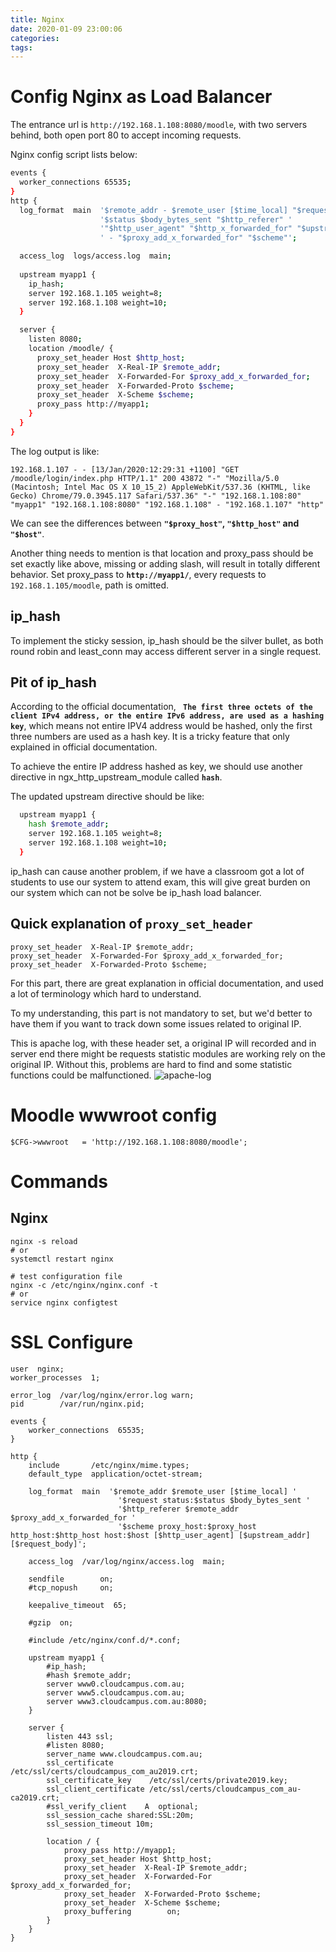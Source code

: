 ```yaml
---
title: Nginx
date: 2020-01-09 23:00:06
categories:
tags:
---
```

# Config Nginx as Load Balancer

The entrance url is `http://192.168.1.108:8080/moodle`, with two servers behind, both open port 80 to accept incoming requests.

Nginx config script lists below:

<!--more-->
```sh
events {
  worker_connections 65535;
}
http {
  log_format  main  '$remote_addr - $remote_user [$time_local] "$request" '
                    '$status $body_bytes_sent "$http_referer" '
                    '"$http_user_agent" "$http_x_forwarded_for" "$upstream_addr" "$proxy_host" "$http_host" "$host"'
                    ' - "$proxy_add_x_forwarded_for" "$scheme"';

  access_log  logs/access.log  main;
  
  upstream myapp1 {
    ip_hash;
    server 192.168.1.105 weight=8;
    server 192.168.1.108 weight=10;
  }

  server {
    listen 8080;
    location /moodle/ {
      proxy_set_header Host $http_host;
      proxy_set_header  X-Real-IP $remote_addr;
      proxy_set_header  X-Forwarded-For $proxy_add_x_forwarded_for;
      proxy_set_header  X-Forwarded-Proto $scheme;
      proxy_set_header  X-Scheme $scheme;
      proxy_pass http://myapp1;
    }
  }
}
```

The log output is like:
```
192.168.1.107 - - [13/Jan/2020:12:29:31 +1100] "GET /moodle/login/index.php HTTP/1.1" 200 43872 "-" "Mozilla/5.0 (Macintosh; Intel Mac OS X 10_15_2) AppleWebKit/537.36 (KHTML, like Gecko) Chrome/79.0.3945.117 Safari/537.36" "-" "192.168.1.108:80" "myapp1" "192.168.1.108:8080" "192.168.1.108" - "192.168.1.107" "http"
```
We can see the differences between **`"$proxy_host"`, `"$http_host"` and `"$host"`**.

Another thing needs to mention is that location and proxy_pass should be set exactly like above, missing or adding slash, will result in totally different behavior. Set proxy_pass to **`http://myapp1/`**, every requests to `192.168.1.105/moodle`, path is omitted.

## ip_hash
To implement the sticky session, ip_hash should be the silver bullet, as both round robin and least_conn may access different server in a single request.

## Pit of ip_hash

According to the official documentation, **` The first three octets of the client IPv4 address, or the entire IPv6 address, are used as a hashing key`**, which means not entire IPV4 address would be hashed, only the first three numbers are used as a hash key. It is a tricky feature that only explained in official documentation.

To achieve the entire IP address hashed as key, we should use another directive in ngx_http_upstream_module called **`hash`**.

The updated upstream directive should be like: 
``` sh
  upstream myapp1 {
    hash $remote_addr;
    server 192.168.1.105 weight=8;
    server 192.168.1.108 weight=10;
  }
```

ip_hash can cause another problem, if we have a classroom got a lot of students to use our system to attend exam, this will give great burden on our system which can not be solve be ip_hash load balancer.

## Quick explanation of `proxy_set_header`
```
proxy_set_header  X-Real-IP $remote_addr;
proxy_set_header  X-Forwarded-For $proxy_add_x_forwarded_for;
proxy_set_header  X-Forwarded-Proto $scheme;
```
For this part, there are great explanation in official documentation, and used a lot of terminology which hard to understand.

To my understanding, this part is not mandatory to set, but we'd better to have them if you want to track down some issues related to original IP.

This is apache log, with these header set, a original IP will recorded and in server end there might be requests statistic modules are working rely on the original IP. Without this, problems are hard to find and some statistic functions could be malfunctioned.
![apache-log](/blog/img/apache-log.jpg)


# Moodle wwwroot config

```
$CFG->wwwroot   = 'http://192.168.1.108:8080/moodle';
```

# Commands

## Nginx
```
nginx -s reload
# or
systemctl restart nginx

# test configuration file
nginx -c /etc/nginx/nginx.conf -t
# or
service nginx configtest
```


# SSL Configure

```
user  nginx;
worker_processes  1;

error_log  /var/log/nginx/error.log warn;
pid        /var/run/nginx.pid;

events {
    worker_connections  65535;
}

http {
    include       /etc/nginx/mime.types;
    default_type  application/octet-stream;

   	log_format  main  '$remote_addr $remote_user [$time_local] '
                        '$request status:$status $body_bytes_sent '
                        '$http_referer $remote_addr $proxy_add_x_forwarded_for '
                        '$scheme proxy_host:$proxy_host http_host:$http_host host:$host [$http_user_agent] [$upstream_addr] [$request_body]';

    access_log  /var/log/nginx/access.log  main;

    sendfile        on;
    #tcp_nopush     on;

    keepalive_timeout  65;

    #gzip  on;

    #include /etc/nginx/conf.d/*.conf;

    upstream myapp1 {
        #ip_hash;
        #hash $remote_addr;
        server www0.cloudcampus.com.au;
        server www5.cloudcampus.com.au;
        server www3.cloudcampus.com.au:8080;
    }

    server {
        listen 443 ssl;
        #listen 8080;
        server_name www.cloudcampus.com.au;
        ssl_certificate        /etc/ssl/certs/cloudcampus_com_au2019.crt;
        ssl_certificate_key    /etc/ssl/certs/private2019.key;
        ssl_client_certificate /etc/ssl/certs/cloudcampus_com_au-ca2019.crt;
        #ssl_verify_client    A  optional;
        ssl_session_cache shared:SSL:20m;
        ssl_session_timeout 10m;

        location / {
            proxy_pass http://myapp1;
            proxy_set_header Host $http_host;
            proxy_set_header  X-Real-IP $remote_addr;
            proxy_set_header  X-Forwarded-For $proxy_add_x_forwarded_for;
            proxy_set_header  X-Forwarded-Proto $scheme;
            proxy_set_header  X-Scheme $scheme;
            proxy_buffering        on;
        }
    }
}
```